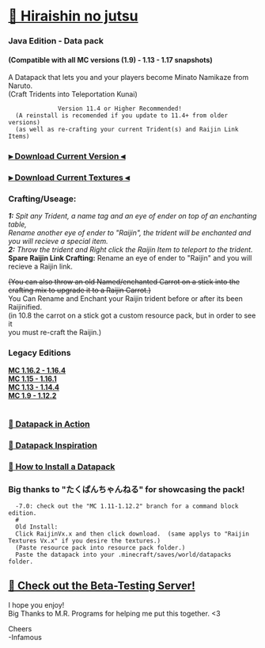 # [🎥 Hiraishin no jutsu](https://youtu.be/dOuJNRJvqmY)
### Java Edition - Data pack  
#### (Compatible with all MC versions (1.9) - 1.13 - 1.17 snapshots)  

A Datapack that lets you and your players become Minato Namikaze from Naruto.    
(Craft Tridents into Teleportation Kunai)  
      
                  Version 11.4 or Higher Recommended!  
      (A reinstall is recomended if you update to 11.4+ from older versions)  
      (as well as re-crafting your current Trident(s) and Raijin Link Items)  

### [⫸ Download Current Version ⫷](https://github.com/InfamousMusicify/Flying-Raijin/raw/master/Raijin%20V11.4.zip)  
### [⫸ Download Current Textures ⫷](https://github.com/InfamousMusicify/Flying-Raijin/raw/master/Raijin%20Textures%20V0.4.zip) 

### Crafting/Useage:   
_**1:** Spit any Trident, a name tag and an eye of ender on top of an enchanting table,    
Rename another eye of ender to "Raijin", the trident will be enchanted and you will recieve a special item.    
**2:** Throw the trident and Right click the Raijin Item to teleport to the trident._  
**Spare Raijin Link Crafting:** Rename an eye of ender to "Raijin" and you will recieve a Raijin link. 

~~(You can also throw an old Named/enchanted Carrot on a stick into 
the crafting mix to upgrade it to a Raijin Carrot.)~~  
      You Can Rename and Enchant your Raijin trident before or after its been Raijinified.  
      (in 10.8 the carrot on a stick got a custom resource pack, but in order to see it  
      you must re-craft the Raijin.)    

### **Legacy Editions**  
**[MC 1.16.2 - 1.16.4](https://github.com/InfamousMusicify/Flying-Raijin/raw/master/Raijin%20LV0.3.zip)**  
**[MC 1.15 - 1.16.1]()**  
**[MC 1.13 - 1.14.4]()**  
**[MC 1.9 - 1.12.2](https://github.com/InfamousMusicify/Flying-Raijin/tree/MC-1.11-1.12.2)**  
#
### [🔗 Datapack in Action](https://youtu.be/dOuJNRJvqmY)  
### [🔗 Datapack Inspiration](https://youtu.be/Fd_vSRkGlv8)  
### [🔗 How to Install a Datapack](https://www.youtube.com/watch?v=4Dxzw12TQcg)  

### Big thanks to "たくぱんちゃんねる" for showcasing the pack!   
      -7.0: check out the "MC 1.11-1.12.2" branch for a command block edition.
      #  
      Old Install:  
      Click RaijinVx.x and then click download.  (same applys to "Raijin Textures Vx.x" if you desire the textures.)  
      (Paste resource pack into resource pack folder.)  
      Paste the datapack into your .minecraft/saves/world/datapacks folder.  
      
## [🔗 Check out the Beta-Testing Server!](https://bit.ly/2TizsgS)

I hope you enjoy!  
Big Thanks to M.R. Programs for helping me put this together. <3  

Cheers  
-Infamous
